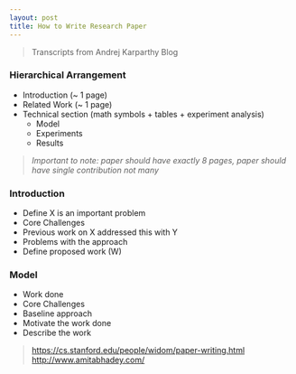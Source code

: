```yaml
---
layout: post
title: How to Write Research Paper
---
```



>Transcripts from Andrej Karparthy Blog

### Hierarchical Arrangement
  - Introduction (~ 1 page)
  - Related Work (~ 1 page)
  - Technical section (math symbols + tables + experiment analysis)
    - Model
    - Experiments
    - Results
  
> *Important to note: paper should have exactly 8 pages, paper should have single contribution not many*
  
### Introduction
 - Define X is an important problem
 - Core Challenges
 - Previous work on X addressed this with Y
 - Problems with the approach
 - Define proposed work (W)
  
  
### Model
  - Work done
  - Core Challenges
  - Baseline approach
  - Motivate the work done
  - Describe the work
  
  
  
  > https://cs.stanford.edu/people/widom/paper-writing.html
  > http://www.amitabhadey.com/
  
